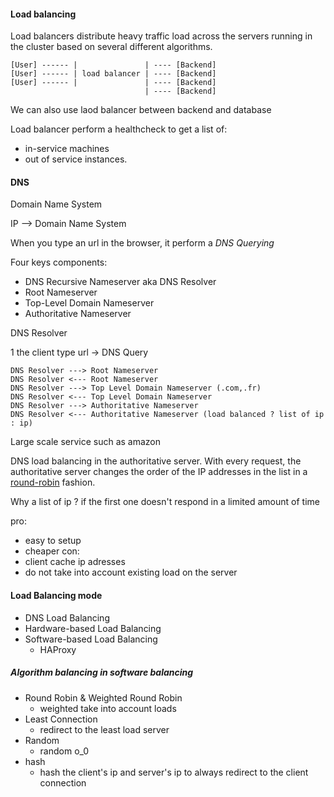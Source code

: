 #### Load balancing

Load balancers distribute heavy traffic load across the servers running in the cluster based on several different algorithms.

```
[User] ------ |               | ---- [Backend]
[User] ------ | load balancer | ---- [Backend]
[User] ------ |               | ---- [Backend]
                              | ---- [Backend]
```

We can also use laod balancer between backend and database

Load balancer perform a healthcheck to get a list of:

- in-service machines
- out of service instances.

#### DNS

Domain Name System

IP --> Domain Name System

When you type an url in the browser, it perform a _DNS Querying_

Four keys components:

- DNS Recursive Nameserver aka DNS Resolver
- Root Nameserver
- Top-Level Domain Nameserver
- Authoritative Nameserver

DNS Resolver

1 the client type url -> DNS Query

```
DNS Resolver ---> Root Nameserver
DNS Resolver <--- Root Nameserver
DNS Resolver ---> Top Level Domain Nameserver (.com,.fr)
DNS Resolver <--- Top Level Domain Nameserver
DNS Resolver ---> Authoritative Nameserver
DNS Resolver <--- Authoritative Nameserver (load balanced ? list of ip : ip)
```


Large scale service such as amazon

DNS load balancing in the authoritative server.
With every request, the authoritative server changes the order of the IP addresses in the list in a [round-robin](https://en.wikipedia.org/wiki/Round-robin_DNS) fashion.

Why a list of ip ? if the first one doesn't respond in a limited amount of time

pro:
- easy to setup
- cheaper
con:
- client cache ip adresses
- do not take into account existing load on the server

#### Load Balancing mode

- DNS Load Balancing
- Hardware-based Load Balancing
- Software-based Load Balancing
	- HAProxy

##### Algorithm balancing in software balancing

- Round Robin & Weighted Round Robin
	- weighted take into account loads
- Least Connection
	- redirect to the least load server
- Random
	- random o_0
- hash
	- hash the client's ip and server's ip to always redirect to the client connection


